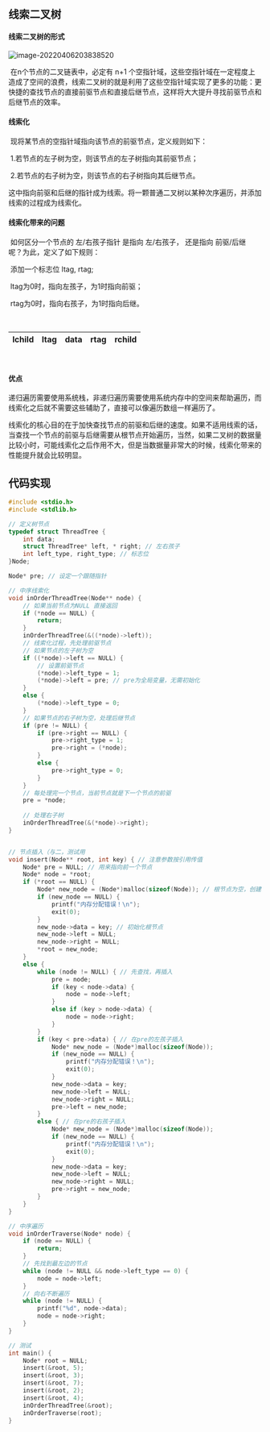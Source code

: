 ## 线索二叉树

#### 线索二叉树的形式
![image-20220406203838520](F:\study_notes\数据结构笔记\线索二叉树.assets\image-20220406203838520.png)

​        在n个节点的二叉链表中，必定有 n+1 个空指针域，这些空指针域在一定程度上造成了空间的浪费，线索二叉树的就是利用了这些空指针域实现了更多的功能：更快捷的查找节点的直接前驱节点和直接后继节点，这样将大大提升寻找前驱节点和后继节点的效率。

#### 线索化

​        现将某节点的空指针域指向该节点的前驱节点，定义规则如下：

​				1.若节点的左子树为空，则该节点的左子树指向其前驱节点；

​				2.若节点的右子树为空，则该节点的右子树指向其后继节点。

​        这中指向前驱和后继的指针成为线索。将一颗普通二叉树以某种次序遍历，并添加线索的过程成为线索化。

#### 线索化带来的问题

​		如何区分一个节点的 左/右孩子指针 是指向 左/右孩子， 还是指向 前驱/后继 呢？为此，定义了如下规则：

​				添加一个标志位 ltag, rtag;

​				ltag为0时，指向左孩子，为1时指向前驱；

​				rtag为0时，指向右孩子，为1时指向后继。

​			

| lchild | ltag | data | rtag | rchild |
| :----: | :--: | :--: | :--: | :----: |

​		

#### 优点

​		递归遍历需要使用系统栈，非递归遍历需要使用系统内存中的空间来帮助遍历，而线索化之后就不需要这些辅助了，直接可以像遍历数组一样遍历了。

​		线索化的核心目的在于加快查找节点的前驱和后继的速度。如果不适用线索的话，当查找一个节点的前驱与后继需要从根节点开始遍历，当然，如果二叉树的数据量比较小时，可能线索化之后作用不大，但是当数据量非常大的时候，线索化带来的性能提升就会比较明显。

## 代码实现

```c
#include <stdio.h>
#include <stdlib.h>

// 定义树节点
typedef struct ThreadTree {
	int data;
	struct ThreadTree* left, * right; // 左右孩子
	int left_type, right_type; // 标志位
}Node;

Node* pre; // 设定一个跟随指针

// 中序线索化
void inOrderThreadTree(Node** node) {
	// 如果当前节点为NULL 直接返回
	if (*node == NULL) {
		return;
	}
	inOrderThreadTree(&((*node)->left));
	// 线索化过程，先处理前驱节点
	// 如果节点的左子树为空
	if ((*node)->left == NULL) {
		// 设置前驱节点
		(*node)->left_type = 1;
		(*node)->left = pre; // pre为全局变量，无需初始化
	}
	else {
		(*node)->left_type = 0;
	}
	// 如果节点的右子树为空，处理后继节点
	if (pre != NULL) {
		if (pre->right == NULL) {
			pre->right_type = 1;
			pre->right = (*node);
		}
		else {
			pre->right_type = 0;
		}
	}
	// 每处理完一个节点，当前节点就是下一个节点的前驱
	pre = *node;
	
	// 处理右子树
	inOrderThreadTree(&(*node)->right);
}


// 节点插入（与二，测试用
void insert(Node** root, int key) { // 注意参数按引用传值
	Node* pre = NULL; // 用来指向前一个节点
	Node* node = *root;
	if (*root == NULL) {
		Node* new_node = (Node*)malloc(sizeof(Node)); // 根节点为空，创建一个根节点
		if (new_node == NULL) {
			printf("内存分配错误！\n");
			exit(0);
		}
		new_node->data = key; // 初始化根节点
		new_node->left = NULL;
		new_node->right = NULL;
		*root = new_node;
	}
	else {
		while (node != NULL) { // 先查找，再插入
			pre = node;
			if (key < node->data) {
				node = node->left;
			}
			else if (key > node->data) {
				node = node->right;
			}
		}
		if (key < pre->data) { // 在pre的左孩子插入
			Node* new_node = (Node*)malloc(sizeof(Node));
			if (new_node == NULL) {
				printf("内存分配错误！\n");
				exit(0);
			}
			new_node->data = key;
			new_node->left = NULL;
			new_node->right = NULL;
			pre->left = new_node;
		}
		else { // 在pre的右孩子插入
			Node* new_node = (Node*)malloc(sizeof(Node));
			if (new_node == NULL) {
				printf("内存分配错误！\n");
				exit(0);
			}
			new_node->data = key;
			new_node->left = NULL;
			new_node->right = NULL;
			pre->right = new_node;
		}
	}
}

// 中序遍历
void inOrderTraverse(Node* node) {
	if (node == NULL) {
		return;
	}
	// 先找到最左边的节点
	while (node != NULL && node->left_type == 0) {
		node = node->left;
	}
	// 向右不断遍历
	while (node != NULL) {
		printf("%d", node->data);
		node = node->right;
	}
}

// 测试
int main() {
	Node* root = NULL;
	insert(&root, 5);
	insert(&root, 3);
	insert(&root, 7);
	insert(&root, 2);
	insert(&root, 4);
	inOrderThreadTree(&root);
	inOrderTraverse(root);
}
```




